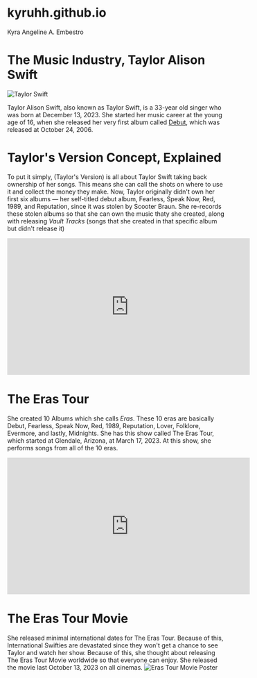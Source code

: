 # kyruhh.github.io
Kyra Angeline A. Embestro

# The Music Industry, Taylor Alison Swift
![Taylor Swift](https://media-cldnry.s-nbcnews.com/image/upload/t_fit-1500w,f_auto,q_auto:best/rockcms/2023-06/230625-taylor-swift-jm-1236-4fb80d.jpg)

Taylor Alison Swift, also known as Taylor Swift, is a 33-year old singer who was born at December 13, 2023. She started her music career at the young age of 16, when she released her very first album called [Debut](https://open.spotify.com/album/5eyZZoQEFQWRHkV2xgAeBw?si=sn_EPjX2TrmWWWldPfHB6g), which was released at October 24, 2006. 

# Taylor's Version Concept, Explained

To put it simply, (Taylor's Version) is all about Taylor Swift taking back ownership of her songs. This means she can call the shots on where to use it and collect the money they make. Now, Taylor originally didn't own her first six albums — her self-titled debut album, Fearless, Speak Now, Red, 1989, and Reputation, since it was stolen by Scooter Braun. She re-records these stolen albums so that she can own the music thaty she created, along with releasing *Vault Tracks* (songs that she created in that specific album but didn't release it)
<iframe width="560" height="315" src="https://www.youtube.com/embed/tNxUxm3-658?si=7b6Crk5_Rux8zNk4" title="YouTube video player" frameborder="0" allow="accelerometer; autoplay; clipboard-write; encrypted-media; gyroscope; picture-in-picture; web-share" allowfullscreen></iframe>

# The Eras Tour
She created 10 Albums which she calls *Eras*. These 10 eras are basically Debut, Fearless, Speak Now, Red, 1989, Reputation, Lover, Folklore, Evermore, and lastly, Midnights. She has this show called The Eras Tour, which started at Glendale, Arizona, at March 17, 2023. At this show, she performs songs from all of the 10 eras.
<iframe width="560" height="315" src="https://www.youtube.com/embed/qdk01wkzKzo?si=WgxFb78YD51iznW6" title="YouTube video player" frameborder="0" allow="accelerometer; autoplay; clipboard-write; encrypted-media; gyroscope; picture-in-picture; web-share" allowfullscreen></iframe>

# The Eras Tour Movie
She released minimal international dates for The Eras Tour. Because of this, International Swifties are devastated since they won't get a chance to see Taylor and watch her show. Because of this, she thought about releasing The Eras Tour Movie worldwide so that everyone can enjoy. She released the movie last October 13, 2023 on all cinemas.
![Eras Tour Movie Poster](https://i.ytimg.com/vi/KudedLV0tP0/maxresdefault.jpg)
